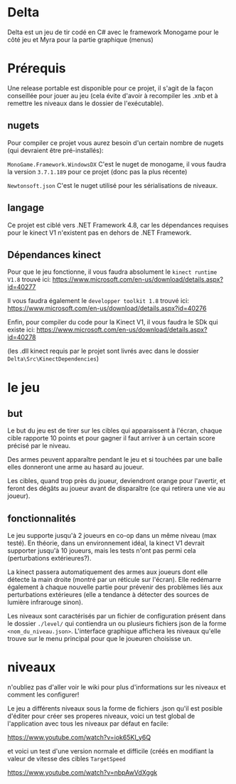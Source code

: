 # Delta

Delta est un jeu de tir codé en C# avec le framework Monogame pour le côté jeu et Myra pour la partie graphique (menus)


# Prérequis
Une release portable est disponible pour ce projet, il s'agit de la façon conseillée pour jouer au jeu (cela évite d'avoir à recompiler les .xnb et à remettre les niveaux dans le dossier de l'exécutable).
## nugets
Pour compiler ce projet vous aurez besoin d'un certain nombre de nugets (qui devraient être pré-installés):

`MonoGame.Framework.WindowsDX`
C'est le nuget de monogame, il vous faudra la version `3.7.1.189` pour ce projet (donc pas la plus récente)

`Newtonsoft.json`
C'est le nuget utilisé pour les sérialisations de niveaux.

## langage
Ce projet est ciblé vers .NET Framework 4.8, car les dépendances requises pour le kinect V1 n'existent pas en dehors de .NET Framework.

## Dépendances kinect
Pour que le jeu fonctionne, il vous faudra absolument le `kinect runtime V1.8` trouvé ici: https://www.microsoft.com/en-us/download/details.aspx?id=40277

Il vous faudra également le `developper toolkit 1.8` trouvé ici: https://www.microsoft.com/en-us/download/details.aspx?id=40276

Enfin, pour compiler du code pour la Kinect V1, il vous faudra le SDk qui existe ici: https://www.microsoft.com/en-us/download/details.aspx?id=40278

(les .dll kinect requis par le projet sont livrés avec dans le dossier `Delta\Src\KinectDependencies`)

# le jeu
## but
Le but du jeu est de tirer sur les cibles qui apparaissent à l'écran, chaque cible rapporte 10 points et pour gagner il faut arriver à un certain score précisé par le niveau.

Des armes peuvent apparaître pendant le jeu et si touchées par une balle elles donneront une arme au hasard au joueur.

Les cibles, quand trop près du joueur, deviendront orange pour l'avertir, et feront des dégâts au joueur avant de disparaître (ce qui retirera une vie au joueur).

## fonctionnalités
Le jeu supporte jusqu'à 2 joueurs en co-op dans un même niveau (max testé). En théorie, dans un environnement idéal, la kinect V1 devrait supporter jusqu'à 10 joueurs, mais les tests n'ont pas permi cela (perturbations extérieures?).

La kinect passera automatiquement des armes aux joueurs dont elle détecte la main droite (montré par un réticule sur l'écran). Elle redémarre également à chaque nouvelle partie pour prévenir des problèmes liés aux perturbations extérieures (elle a tendance à détecter des sources de lumière infrarouge sinon).

Les niveaux sont caractérisés par un fichier de configuration présent dans le dossier `./level/` qui contiendra un ou plusieurs fichiers json de la forme `<nom_du_niveau.json>`. L'interface graphique affichera les niveaux qu'elle trouve sur le menu principal pour que le joueuren choisisse un.

# niveaux
n'oubliez pas d'aller voir le wiki pour plus d'informations sur les niveaux et comment les configurer!

Le jeu a différents niveaux sous la forme de fichiers .json qu'il est posible d'éditer pour créer ses properes niveaux, voici un test global de l'application avec tous les niveaux par défaut en facile:

https://www.youtube.com/watch?v=iok65KI_y6Q

et voici un test d'une version normale et difficile (créés en modifiant la valeur de vitesse des cibles `TargetSpeed`

https://www.youtube.com/watch?v=nbpAwVdXggk

